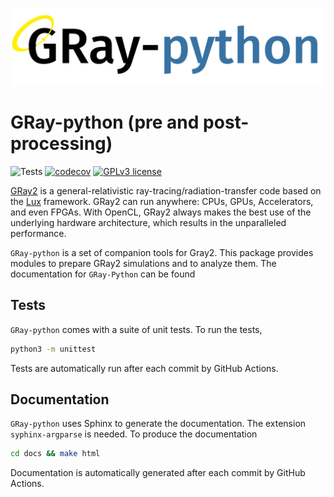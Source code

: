 ![GRay-python-logo](gray-python.png)

# GRay-python (pre and post-processing)

![Tests](https://github.com/Sbozzolo/gray-python/workflows/Tests/badge.svg)
[![codecov](https://codecov.io/gh/Sbozzolo/gray-python/branch/master/graph/badge.svg?token=P8JZQHJWPC)](https://codecov.io/gh/Sbozzolo/gray-python)
[![GPLv3 license](https://img.shields.io/badge/License-GPLv3-blue.svg)](http://perso.crans.org/besson/LICENSE.html)

[GRay2](https://github.com/luxsrc/gray) is a general-relativistic
ray-tracing/radiation-transfer code based on the
[Lux](https://github.com/luxsrc/lux) framework. GRay2 can run anywhere: CPUs,
GPUs, Accelerators, and even FPGAs. With OpenCL, GRay2 always makes the best use
of the underlying hardware architecture, which results in the unparalleled
performance.

``GRay-python`` is a set of companion tools for Gray2. This package provides
modules to prepare GRay2 simulations and to analyze them. The documentation
for ``GRay-Python`` can be found 

## Tests

``GRay-python`` comes with a suite of unit tests. To run the tests, 
```sh
python3 -m unittest
```
Tests are automatically run after each commit by GitHub Actions.

## Documentation

``GRay-python`` uses Sphinx to generate the documentation. The extension
`syphinx-argparse` is needed. To produce the documentation
```sh
cd docs && make html
```
Documentation is automatically generated after each commit by GitHub Actions.
